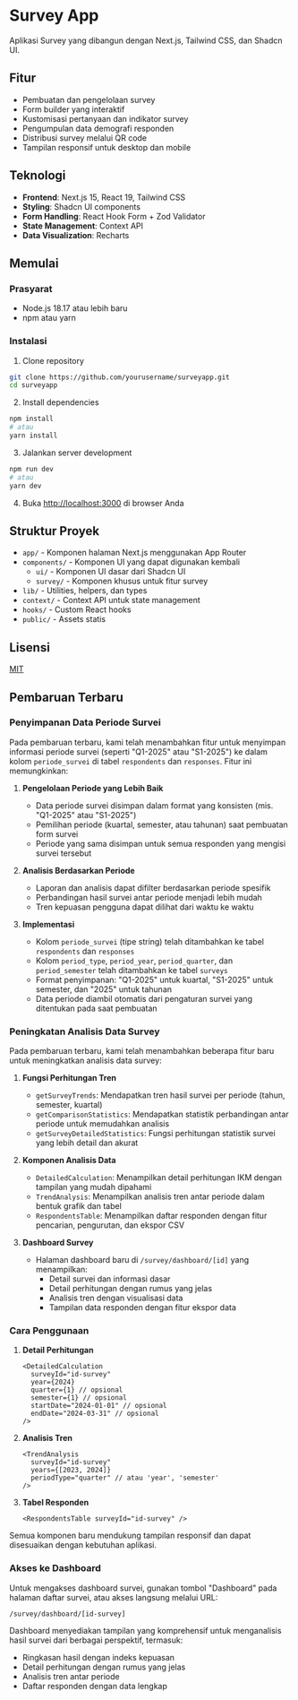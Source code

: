 # Survey App

Aplikasi Survey yang dibangun dengan Next.js, Tailwind CSS, dan Shadcn UI.

## Fitur

- Pembuatan dan pengelolaan survey
- Form builder yang interaktif
- Kustomisasi pertanyaan dan indikator survey
- Pengumpulan data demografi responden
- Distribusi survey melalui QR code
- Tampilan responsif untuk desktop dan mobile

## Teknologi

- **Frontend**: Next.js 15, React 19, Tailwind CSS
- **Styling**: Shadcn UI components
- **Form Handling**: React Hook Form + Zod Validator
- **State Management**: Context API
- **Data Visualization**: Recharts

## Memulai

### Prasyarat

- Node.js 18.17 atau lebih baru
- npm atau yarn

### Instalasi

1. Clone repository
```bash
git clone https://github.com/yourusername/surveyapp.git
cd surveyapp
```

2. Install dependencies
```bash
npm install
# atau
yarn install
```

3. Jalankan server development
```bash
npm run dev
# atau
yarn dev
```

4. Buka [http://localhost:3000](http://localhost:3000) di browser Anda

## Struktur Proyek

- `app/` - Komponen halaman Next.js menggunakan App Router
- `components/` - Komponen UI yang dapat digunakan kembali
  - `ui/` - Komponen UI dasar dari Shadcn UI
  - `survey/` - Komponen khusus untuk fitur survey
- `lib/` - Utilities, helpers, dan types
- `context/` - Context API untuk state management
- `hooks/` - Custom React hooks
- `public/` - Assets statis

## Lisensi

[MIT](https://choosealicense.com/licenses/mit/)

## Pembaruan Terbaru

### Penyimpanan Data Periode Survei

Pada pembaruan terbaru, kami telah menambahkan fitur untuk menyimpan informasi periode survei (seperti "Q1-2025" atau "S1-2025") ke dalam kolom `periode_survei` di tabel `respondents` dan `responses`. Fitur ini memungkinkan:

1. **Pengelolaan Periode yang Lebih Baik**
   - Data periode survei disimpan dalam format yang konsisten (mis. "Q1-2025" atau "S1-2025")
   - Pemilihan periode (kuartal, semester, atau tahunan) saat pembuatan form survei
   - Periode yang sama disimpan untuk semua responden yang mengisi survei tersebut

2. **Analisis Berdasarkan Periode**
   - Laporan dan analisis dapat difilter berdasarkan periode spesifik
   - Perbandingan hasil survei antar periode menjadi lebih mudah
   - Tren kepuasan pengguna dapat dilihat dari waktu ke waktu

3. **Implementasi**
   - Kolom `periode_survei` (tipe string) telah ditambahkan ke tabel `respondents` dan `responses`
   - Kolom `period_type`, `period_year`, `period_quarter`, dan `period_semester` telah ditambahkan ke tabel `surveys`
   - Format penyimpanan: "Q1-2025" untuk kuartal, "S1-2025" untuk semester, dan "2025" untuk tahunan
   - Data periode diambil otomatis dari pengaturan survei yang ditentukan pada saat pembuatan

### Peningkatan Analisis Data Survey

Pada pembaruan terbaru, kami telah menambahkan beberapa fitur baru untuk meningkatkan analisis data survey:

1. **Fungsi Perhitungan Tren**
   - `getSurveyTrends`: Mendapatkan tren hasil survei per periode (tahun, semester, kuartal)
   - `getComparisonStatistics`: Mendapatkan statistik perbandingan antar periode untuk memudahkan analisis
   - `getSurveyDetailedStatistics`: Fungsi perhitungan statistik survei yang lebih detail dan akurat

2. **Komponen Analisis Data**
   - `DetailedCalculation`: Menampilkan detail perhitungan IKM dengan tampilan yang mudah dipahami
   - `TrendAnalysis`: Menampilkan analisis tren antar periode dalam bentuk grafik dan tabel
   - `RespondentsTable`: Menampilkan daftar responden dengan fitur pencarian, pengurutan, dan ekspor CSV

3. **Dashboard Survey**
   - Halaman dashboard baru di `/survey/dashboard/[id]` yang menampilkan:
     - Detail survei dan informasi dasar
     - Detail perhitungan dengan rumus yang jelas
     - Analisis tren dengan visualisasi data
     - Tampilan data responden dengan fitur ekspor data

### Cara Penggunaan

1. **Detail Perhitungan**
   ```tsx
   <DetailedCalculation
     surveyId="id-survey"
     year={2024}
     quarter={1} // opsional
     semester={1} // opsional
     startDate="2024-01-01" // opsional
     endDate="2024-03-31" // opsional
   />
   ```

2. **Analisis Tren**
   ```tsx
   <TrendAnalysis
     surveyId="id-survey"
     years={[2023, 2024]}
     periodType="quarter" // atau 'year', 'semester'
   />
   ```

3. **Tabel Responden**
   ```tsx
   <RespondentsTable surveyId="id-survey" />
   ```

Semua komponen baru mendukung tampilan responsif dan dapat disesuaikan dengan kebutuhan aplikasi.

### Akses ke Dashboard

Untuk mengakses dashboard survei, gunakan tombol "Dashboard" pada halaman daftar survei, atau akses langsung melalui URL:
```
/survey/dashboard/[id-survey]
```

Dashboard menyediakan tampilan yang komprehensif untuk menganalisis hasil survei dari berbagai perspektif, termasuk:
- Ringkasan hasil dengan indeks kepuasan
- Detail perhitungan dengan rumus yang jelas
- Analisis tren antar periode
- Daftar responden dengan data lengkap
